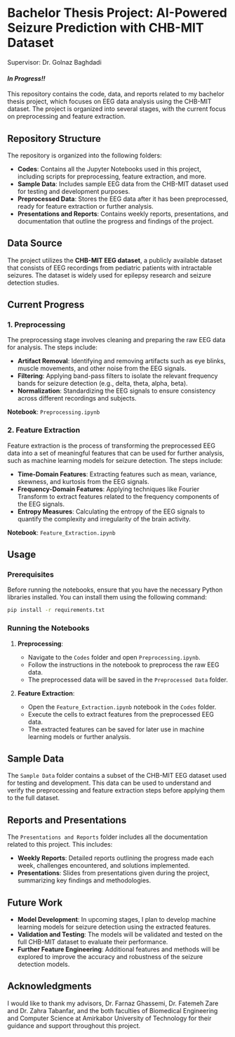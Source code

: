 # Bachelor Thesis Project: AI-Powered Seizure Prediction with CHB-MIT Dataset
Supervisor: Dr. Golnaz Baghdadi
#### *In Progress!!*

This repository contains the code, data, and reports related to my bachelor thesis project, which focuses on EEG data analysis using the CHB-MIT dataset. The project is organized into several stages, with the current focus on preprocessing and feature extraction.

## Repository Structure

The repository is organized into the following folders:

- **Codes**: Contains all the Jupyter Notebooks used in this project, including scripts for preprocessing, feature extraction, and more.
- **Sample Data**: Includes sample EEG data from the CHB-MIT dataset used for testing and development purposes.
- **Preprocessed Data**: Stores the EEG data after it has been preprocessed, ready for feature extraction or further analysis.
- **Presentations and Reports**: Contains weekly reports, presentations, and documentation that outline the progress and findings of the project.

## Data Source

The project utilizes the **CHB-MIT EEG dataset**, a publicly available dataset that consists of EEG recordings from pediatric patients with intractable seizures. The dataset is widely used for epilepsy research and seizure detection studies.

## Current Progress

### 1. Preprocessing

The preprocessing stage involves cleaning and preparing the raw EEG data for analysis. The steps include:

- **Artifact Removal**: Identifying and removing artifacts such as eye blinks, muscle movements, and other noise from the EEG signals.
- **Filtering**: Applying band-pass filters to isolate the relevant frequency bands for seizure detection (e.g., delta, theta, alpha, beta).
- **Normalization**: Standardizing the EEG signals to ensure consistency across different recordings and subjects.

**Notebook**: `Preprocessing.ipynb`

### 2. Feature Extraction

Feature extraction is the process of transforming the preprocessed EEG data into a set of meaningful features that can be used for further analysis, such as machine learning models for seizure detection. The steps include:

- **Time-Domain Features**: Extracting features such as mean, variance, skewness, and kurtosis from the EEG signals.
- **Frequency-Domain Features**: Applying techniques like Fourier Transform to extract features related to the frequency components of the EEG signals.
- **Entropy Measures**: Calculating the entropy of the EEG signals to quantify the complexity and irregularity of the brain activity.

**Notebook**: `Feature_Extraction.ipynb`

## Usage

### Prerequisites

Before running the notebooks, ensure that you have the necessary Python libraries installed. You can install them using the following command:

```bash
pip install -r requirements.txt
```

### Running the Notebooks

1. **Preprocessing**:
   - Navigate to the `Codes` folder and open `Preprocessing.ipynb`.
   - Follow the instructions in the notebook to preprocess the raw EEG data.
   - The preprocessed data will be saved in the `Preprocessed Data` folder.

2. **Feature Extraction**:
   - Open the `Feature_Extraction.ipynb` notebook in the `Codes` folder.
   - Execute the cells to extract features from the preprocessed EEG data.
   - The extracted features can be saved for later use in machine learning models or further analysis.

## Sample Data

The `Sample Data` folder contains a subset of the CHB-MIT EEG dataset used for testing and development. This data can be used to understand and verify the preprocessing and feature extraction steps before applying them to the full dataset.

## Reports and Presentations

The `Presentations and Reports` folder includes all the documentation related to this project. This includes:

- **Weekly Reports**: Detailed reports outlining the progress made each week, challenges encountered, and solutions implemented.
- **Presentations**: Slides from presentations given during the project, summarizing key findings and methodologies.

## Future Work

- **Model Development**: In upcoming stages, I plan to develop machine learning models for seizure detection using the extracted features.
- **Validation and Testing**: The models will be validated and tested on the full CHB-MIT dataset to evaluate their performance.
- **Further Feature Engineering**: Additional features and methods will be explored to improve the accuracy and robustness of the seizure detection models.

## Acknowledgments

I would like to thank my advisors, Dr. Farnaz Ghassemi, Dr. Fatemeh Zare and Dr. Zahra Tabanfar, and the both faculties of Biomedical Engineering and Computer Science at Amirkabor University of Technology for their guidance and support throughout this project.
